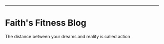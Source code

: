 ---
<h1>Faith's Fitness Blog</h1>

 The distance between your dreams and reality is called action


















